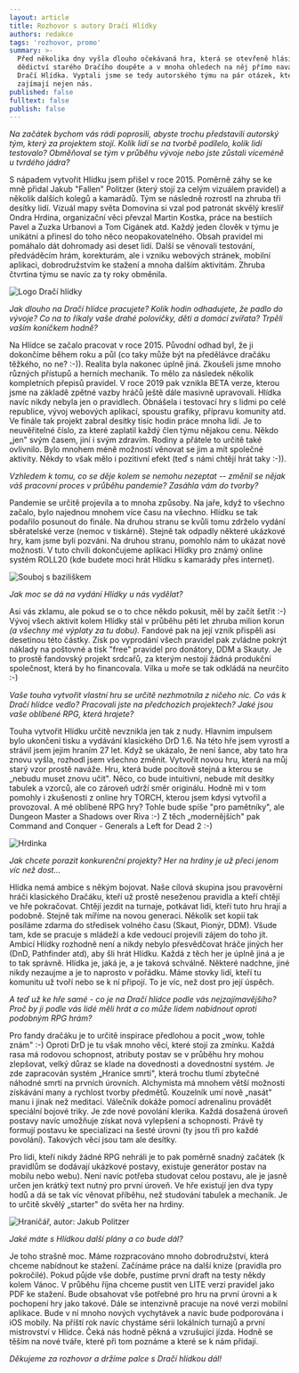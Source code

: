 ```yaml
---
layout: article
title: Rozhovor s autory Dračí Hlídky
authors: redakce
tags: 'rozhovor, promo'
summary: >-
  Před několika dny vyšla dlouho očekávaná hra, která se otevřeně hlásí k
  dědictví starého Dračího doupěte a v mnoha ohledech na něj přímo navazuje –
  Dračí Hlídka. Vyptali jsme se tedy autorského týmu na pár otázek, které určitě
  zajímají nejen nás.
published: false
fulltext: false
publish: false
---
```

_Na začátek bychom vás rádi poprosili, abyste trochu představili autorský tým, který za projektem stojí. Kolik lidí se na tvorbě podílelo, kolik lidí testovalo? Obměňoval se tým v průběhu vývoje nebo jste zůstali víceméně u tvrdého jádra?_ 

S nápadem vytvořit Hlídku jsem přišel v roce 2015\. Poměrně záhy se ke mně přidal Jakub "Fallen" Politzer (který stojí za celým vizuálem pravidel) a několik dalších kolegů a kamarádů. Tým se následně rozrostl na zhruba tři desítky lidí. Vizuál mapy světa Domovina si vzal pod patronát skvělý kreslíř Ondra Hrdina, organizační věci převzal Martin Kostka, práce na bestiích Pavel a Zuzka Urbanovi a Tom Cigánek atd. Každý jeden člověk v týmu je unikátní a přinesl do toho něco neopakovatelného. Obsah pravidel mi pomáhalo dát dohromady asi deset lidí.  Další se věnovali testování, předváděcím hrám, korekturám, ale i vzniku webových stránek, mobilní aplikaci, dobrodružstvím ke stažení a mnoha dalším aktivitám. Zhruba čtvrtina týmu se navíc za ty roky obměnila. 

![Logo Dračí hlídky]({{site.baseurl}}/77/DraciHlidkalogojpg.jpg)

_Jak dlouho na Dračí hlídce pracujete? Kolik hodin odhadujete, že padlo do vývoje? Co na to říkaly vaše drahé polovičky, děti a domácí zvířata? Trpěli vaším koníčkem hodně?_ 

Na Hlídce se začalo pracovat v roce 2015\. Původní odhad byl, že ji dokončíme během roku a půl (co taky může být na předělávce dračáku těžkého, no ne? :-)). Realita byla nakonec úplně jiná. Zkoušeli jsme mnoho různých přístupů a herních mechanik. To mělo za následek několik kompletních přepisů pravidel. V roce 2019 pak vznikla BETA verze, kterou jsme na základě zpětné vazby hráčů ještě dále masivně upravovali. Hlídka navíc nikdy nebyla jen o pravidlech. Obnášela i testovací hry s lidmi po celé republice, vývoj webových aplikací, spoustu grafiky, přípravu komunity atd. Ve finále tak projekt zabral desítky tisíc hodin práce mnoha lidí. Je to neuvěřitelné číslo, za které zaplatil každý člen týmu nějakou cenu. Někdo „jen" svým časem, jiní i svým zdravím. Rodiny a přátele to určitě také ovlivnilo. Bylo mnohem méně možností věnovat se jim a mít společné aktivity. Někdy to však mělo i pozitivní efekt (teď s námi chtějí hrát taky :-)). 

_Vzhledem k tomu, co se děje kolem se  nemohu nezeptat -- změnil se nějak váš pracovní proces v průběhu pandemie? Zasáhla vám do tvorby?_ 

Pandemie se určitě projevila a to mnoha způsoby. Na jaře, když to všechno začalo, bylo najednou mnohem více času na všechno. Hlídku se tak podařilo posunout do finále. Na druhou stranu se kvůli tomu zdrželo vydání sběratelské verze (nemoc v tiskárně). Stejně tak odpadly některé ukázkové hry, kam jsme byli pozváni. Na druhou stranu, pomohlo nám to ukázat nové možnosti. V tuto chvíli dokončujeme aplikaci Hlídky pro známý online systém ROLL20 (kde budete moci hrát Hlídku s kamarády přes internet). 

![Souboj s baziliškem]({{site.baseurl}}/77/BASILISKV5.jpg)

_Jak moc se dá na vydání Hlídky u nás vydělat?_ 

Asi vás zklamu, ale pokud se o to chce někdo pokusit, měl by začít šetřit :-) Vývoj všech aktivit kolem Hlídky stál v průběhu pěti let zhruba milion korun _(a všechny mé výplaty za tu dobu)._ Fandové pak na její vznik přispěli asi desetinou této částky. Zisk po vyprodání všech pravidel pak zvládne pokrýt náklady na poštovné a tisk "free" pravidel pro donátory, DDM a Skauty. Je to prostě fandovský projekt srdcařů, za kterým nestojí žádná produkční společnost, která by ho financovala. Vilka u moře se tak odkládá na neurčito :-) 

_Vaše touha vytvořit vlastní hru se určitě nezhmotnila z ničeho nic. Co vás k Dračí hlídce vedlo? Pracovali jste na předchozích projektech? Jaké jsou vaše oblíbené RPG, která hrajete?_ 

Touha vytvořit Hlídku určitě nevznikla jen tak z nudy. Hlavním impulsem bylo ukončení tisku a vydávání klasického DrD 1.6\. Na této hře jsem vyrostl a strávil jsem jejim hraním 27 let. Když se ukázalo, že není šance, aby tato hra znovu vyšla, rozhodl jsem všechno změnit. Vytvořit novou hru, která na můj starý vzor prostě naváže. Hru, která bude pocitově stejná a kterou se „nebudu muset znovu učit". Něco, co bude intuitivní, nebude mít desítky tabulek a vzorců, ale co zároveň udrží směr originálu. Hodně mi v tom pomohly i zkušenosti z online hry TORCH, kterou jsem kdysi vytvořil a provozoval. A mé oblíbené RPG hry? Tohle bude spíše "pro pamětníky", ale Dungeon Master a Shadows over Riva :-) Z těch „modernějších" pak Command and Conquer - Generals a Left for Dead 2 :-) 

![Hrdinka]({{site.baseurl}}/77/hero631.jpg)

_Jak chcete porazit konkurenční projekty? Her na hrdiny je už přeci jenom víc než dost..._ 

Hlídka nemá ambice s někým bojovat. Naše cílová skupina jsou pravověrní hráči klasického Dračáku, kteří už prostě neseženou pravidla a kteří chtějí ve hře pokračovat. Chtějí jezdit na turnaje, potkávat lidi, kteří tuto hru hrají a podobně. Stejně tak míříme na novou generaci. Několik set kopií tak posíláme zdarma do středisek volného času (Skaut, Pionýr, DDM). Všude tam, kde se pracuje s mládeží a kde vedoucí projevili zájem do toho jít. Ambicí Hlídky rozhodně není a nikdy nebylo přesvědčovat hráče jiných her (DnD, Pathfinder atd), aby šli hrát Hlídku. Každá z těch her je úplně jiná a je to tak správně. Hlídka je, jaká je, a je taková schválně. Některé nadchne, jiné nikdy nezaujme a je to naprosto v pořádku. Máme stovky lidí, kteří tu komunitu už tvoří nebo se k ní připojí. To je víc, než dost pro její úspěch. 

_A teď už ke hře samé - co je na Dračí hlídce podle vás nejzajímavějšího? Proč by ji podle vás lidé měli hrát a co může lidem nabídnout oproti podobným RPG hrám?_ 

Pro fandy dračáku je to určitě inspirace předlohou a pocit „wow, tohle znám" :-) Oproti DrD je tu však mnoho věcí, které stojí za zmínku. Každá rasa má rodovou schopnost, atributy postav se v průběhu hry mohou zlepšovat, velký důraz se klade na dovednosti a dovednostní systém. Je zde zapracován systém „Hranice smrti", která trochu tlumí zbytečné náhodné smrti na prvních úrovních. Alchymista má mnohem větší možnosti získávání many a rychlost tvorby předmětů. Kouzelník umí nově „nasát" manu i jinak než meditací. Válečník dokáže pomocí adrenalinu provádět speciální bojové triky. Je zde nové povolání klerika. Každá dosažená úroveň postavy navíc umožňuje získat nová vylepšení a schopnosti. Právě ty formují postavu ke specializaci na šesté úrovni (ty jsou tři pro každé povolání). Takových věcí jsou tam ale desítky. 

Pro lidi, kteří nikdy žádné RPG nehráli je to pak poměrně snadný začátek (k pravidlům se dodávají ukázkové postavy, existuje generátor postav na mobilu nebo webu). Není navíc potřeba studovat celou postavu, ale je jasně určen jen krátký text nutný pro první úroveň. Ve hře existují jen dva typy hodů a dá se tak víc věnovat příběhu, než studování tabulek a mechanik. Je to určitě skvělý „starter" do světa her na hrdiny. 

![Hraničář, autor: Jakub Politzer]({{site.baseurl}}/77/IlustrationJakupPolitzerBarbarranger.jpg)

_Jaké máte s Hlídkou další plány a co bude dál?_ 

Je toho strašně moc. Máme rozpracováno mnoho dobrodružství, která chceme nabídnout ke stažení. Začínáme práce na další knize (pravidla pro pokročilé). Pokud půjde vše dobře, pustíme první draft na testy někdy kolem Vánoc. V průběhu října chceme pustit ven LITE verzi pravidel jako PDF ke stažení. Bude obsahovat vše potřebné pro hru na první úrovni a k pochopení hry jako takové. Dále se intenzivně pracuje na nové verzi mobilní aplikace. Bude v ní mnoho nových vychytávek a navíc bude podporována i iOS mobily. Na příští rok navíc chystáme sérii lokálních turnajů a první mistrovství v Hlídce. Čeká nás hodně pěkná a vzrušující jízda. Hodně se těším na nové tváře, které při tom poznáme a které se k nám přidají.

_Děkujeme za rozhovor a držíme palce s Dračí hlídkou dál!_ 